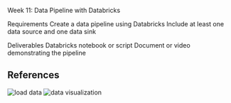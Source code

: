 Week 11: Data Pipeline with Databricks


Requirements
Create a data pipeline using Databricks
Include at least one data source and one data sink

Deliverables
Databricks notebook or script
Document or video demonstrating the pipeline

## References

![load data](https://github.com/dumeixiang/mini-w11-databrick/blob/main/Screen%20Shot%202023-11-12%20at%208.59.38%20PM.png)
![data visualization](https://github.com/dumeixiang/mini-w11-databrick/blob/main/Screen%20Shot%202023-11-12%20at%209.09.14%20PM.png)



